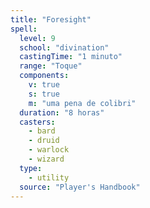 ```yaml
---
title: "Foresight"
spell:
  level: 9
  school: "divination"
  castingTime: "1 minuto"
  range: "Toque"
  components:
    v: true
    s: true
    m: "uma pena de colibri"
  duration: "8 horas"
  casters:
    - bard
    - druid
    - warlock
    - wizard
  type:
    - utility
  source: "Player's Handbook"
---
```

